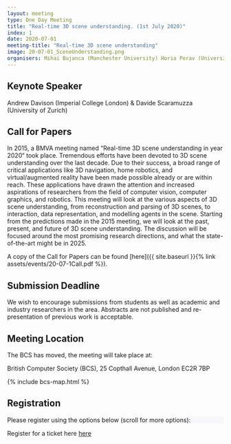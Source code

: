 ```yaml
---
layout: meeting
type: One Day Meeting
title: "Real-time 3D scene understanding. (1st July 2020)"
index: 1
date: 2020-07-01
meeting-title: "Real-time 3D scene understanding"
image: 20-07-01_SceneUnderstanding.png
organisers: Mihai Bujanca (Manchester University) Horia Porav (University of Oxford)
---
```


## Keynote Speaker
Andrew Davison (Imperial College London) & Davide Scaramuzza (University of Zurich)


## Call for Papers

In 2015, a BMVA meeting named “Real-time 3D scene understanding in year 2020“ took place.  Tremendous efforts have been devoted to 3D scene understanding over the last decade. Due to their success, a broad range of critical applications like 3D navigation, home robotics, and virtual/augmented reality have been made possible already or are within reach. These applications have drawn the attention and increased aspirations of researchers from the field of computer vision, computer graphics, and robotics. 
This meeting will look at the various aspects of 3D scene understanding, from reconstruction and parsing of 3D scenes, to interaction, data representation, and modelling agents in the scene. Starting from the predictions made in the 2015 meeting, we will look at the past, present, and future of 3D scene understanding. The discussion will be focused around the most promising research directions, and what the state-of-the-art might be in 2025.

A copy of the Call for Papers can be found [here]({{ site.baseurl }}{% link assets/events/20-07-1Call.pdf %}).


## Submission Deadline 

We wish to encourage submissions from students as well as academic and industry researchers in the area. Abstracts are not published and re-presentation of previous work is acceptable.


## Meeting Location

The BCS has moved, the meeting will take place at:

British Computer Society (BCS), 25 Copthall Avenue, London EC2R 7BP

{% include bcs-map.html %}

## Registration

<div class="container-fluid pb-3">
    <div class="card p-1" style="background: #F8F7FA">
        <div class="card-body mx-auto">
          Please register using the options below (scroll for more options):
        </div>
        <div id="eventbrite-widget-container-91995660497"></div>
    </div>
</div>

<script src="https://www.eventbrite.co.uk/static/widgets/eb_widgets.js"></script>

<script type="text/javascript">
    var exampleCallback = function() {
        console.log('Order complete!');
    };

    function getWidth() {
      if (self.innerWidth) {
        return self.innerWidth;
      }

      if (document.documentElement && document.documentElement.clientWidth) {
        return document.documentElement.clientWidth;
      }

      if (document.body) {
        return document.body.clientWidth;
      }
    }

    var height_to_use = 600;

    if (getWidth() < 1000) {
        height_to_use = 650;
    }

    if (getWidth() < 800) {
        height_to_use = 700;
    }

    if (getWidth() < 550) {
        height_to_use = 710;
    }

    window.EBWidgets.createWidget({
        // Required
        widgetType: 'checkout',
        eventId: '91995660497',
        iframeContainerId: 'eventbrite-widget-container-91995660497',

        // Optional
        iframeContainerHeight: height_to_use,  // Widget height in pixels. Defaults to a minimum of 425px if not provided
        onOrderComplete: exampleCallback  // Method called when an order has successfully completed
    });
</script>
Register for a ticket here [here](<https://www.eventbrite.co.uk/e/bmva-symposium-localization-and-spatial-awareness-in-computer-vision-registration-91995660497>)